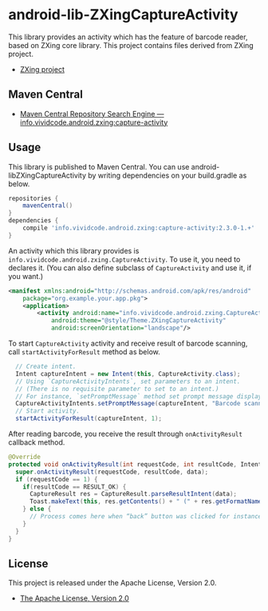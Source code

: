 android-lib-ZXingCaptureActivity
========================================

This library provides an activity which has the feature of barcode reader, based on ZXing core
library. This project contains files derived from ZXing project.

* [ZXing project](https://github.com/zxing/zxing)

## Maven Central

* [Maven Central Repository Search Engine — info.vividcode.android.zxing:capture-activity](http://search.maven.org/#search|gav|1|g%3A%22info.vividcode.android.zxing%22%20AND%20a%3A%22capture-activity%22)

## Usage

This library is published to Maven Central.
You can use android-libZXingCaptureActivity by writing dependencies on your build.gradle as below.

```groovy
repositories {
    mavenCentral()
}
dependencies {
    compile 'info.vividcode.android.zxing:capture-activity:2.3.0-1.+'
}
```

An activity which this library provides is `info.vividcode.android.zxing.CaptureActivity`.
To use it, you need to declares it.
(You can also define subclass of `CaptureActivity` and use it, if you want.)

```xml
<manifest xmlns:android="http://schemas.android.com/apk/res/android"
    package="org.example.your.app.pkg">
    <application>
        <activity android:name="info.vividcode.android.zxing.CaptureActivity"
            android:theme="@style/Theme.ZXingCaptureActivity"
            android:screenOrientation="landscape"/>
```

To start `CaptureActivity` activity and receive result of barcode scanning, call
`startActivityForResult` method as below.

```java
  // Create intent.
  Intent captureIntent = new Intent(this, CaptureActivity.class);
  // Using `CaptureActivityIntents`, set parameters to an intent.
  // (There is no requisite parameter to set to an intent.)
  // For instance, `setPromptMessage` method set prompt message displayed on `CaptureActivity`.
  CaptureActivityIntents.setPromptMessage(captureIntent, "Barcode scanning...");
  // Start activity.
  startActivityForResult(captureIntent, 1);
```

After reading barcode, you receive the result through `onActivityResult` callback method.

```java
@Override
protected void onActivityResult(int requestCode, int resultCode, Intent data){
  super.onActivityResult(requestCode, resultCode, data);
  if (requestCode == 1) {
    if(resultCode == RESULT_OK) {
      CaptureResult res = CaptureResult.parseResultIntent(data);
      Toast.makeText(this, res.getContents() + " (" + res.getFormatName() + ")", Toast.LENGTH_LONG).show();
    } else {
      // Process comes here when “back” button was clicked for instance.
    }
  }
}
```

## License

This project is released under the Apache License, Version 2.0.

* [The Apache License, Version 2.0](http://www.apache.org/licenses/LICENSE-2.0)
